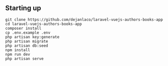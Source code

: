 ## Starting up

<pre><code>git clone https://github.com/dejanlaco/laravel-vuejs-authors-books-app
cd laravel-vuejs-authors-books-app
composer install
cp .env.example .env
php artisan key:generate
php artisan migrate
php artisan db:seed
npm install
npm run dev
php artisan serve</code></pre>
